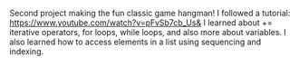 Second project making the fun classic game hangman! I followed a tutorial: https://www.youtube.com/watch?v=pFvSb7cb_Us&
I learned about += iterative operators, for loops, while loops, and also more about variables. I also learned how to access elements in a list using sequencing and indexing. 
